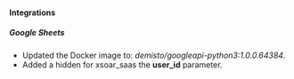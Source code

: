 
#### Integrations

##### Google Sheets
- Updated the Docker image to: *demisto/googleapi-python3:1.0.0.64384*.
- Added a hidden for xsoar_saas the **user_id** parameter.